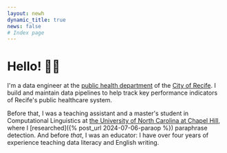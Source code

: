 ```yaml
---
layout: newh
dynamic_title: true
news: false
# Index page
---
```

# Hello! 👋🏽
I'm a data engineer at the [public health department](https://www2.recife.pe.gov.br/pagina/secretaria-de-saude) of the [City of Recife](https://www2.recife.pe.gov.br). I build and maintain
data pipelines to help track key performance indicators of Recife's public healthcare system. 

Before that, I was a teaching assistant and a master's student in Computational Linguistics at [the University of North Carolina at Chapel Hill](https://linguistics.unc.edu/), where I [researched]({% post_url 2024-07-06-paraop %}) paraphrase detection. And before *that*, I was an educator: I have over four years of experience teaching data literacy and English writing.

